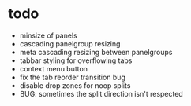 # todo

- minsize of panels
- cascading panelgroup resizing
- meta cascading resizing between panelgroups
- tabbar styling for overflowing tabs
- context menu button
- fix the tab reorder transition bug
- disable drop zones for noop splits
- BUG: sometimes the split direction isn't respected
